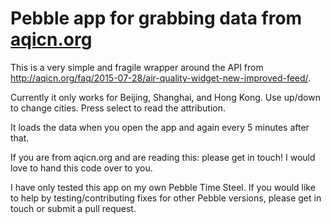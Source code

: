 # Pebble app for grabbing data from [aqicn.org](aqicn.org)

This is a very simple and fragile wrapper around the API from http://aqicn.org/faq/2015-07-28/air-quality-widget-new-improved-feed/.

Currently it only works for Beijing, Shanghai, and Hong Kong. Use up/down to change cities. Press select to read the attribution.

It loads the data when you open the app and again every 5 minutes after that.

If you are from aqicn.org and are reading this: please get in touch! I would love to hand this code over to you.

I have only tested this app on my own Pebble Time Steel. If you would like to help by testing/contributing fixes for other Pebble versions, please get in touch or submit a pull request.
